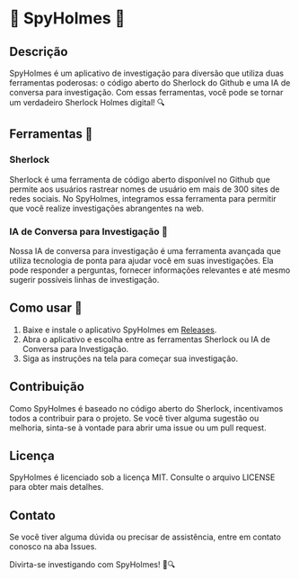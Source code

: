 # 🎩 SpyHolmes 🎩

## Descrição

SpyHolmes é um aplicativo de investigação para diversão que utiliza duas ferramentas poderosas: o código aberto do Sherlock do Github e uma IA de conversa para investigação. Com essas ferramentas, você pode se tornar um verdadeiro Sherlock Holmes digital! 🔍

## Ferramentas 🔧

### Sherlock

Sherlock é uma ferramenta de código aberto disponível no Github que permite aos usuários rastrear nomes de usuário em mais de 300 sites de redes sociais. No SpyHolmes, integramos essa ferramenta para permitir que você realize investigações abrangentes na web.

### IA de Conversa para Investigação 🧠

Nossa IA de conversa para investigação é uma ferramenta avançada que utiliza tecnologia de ponta para ajudar você em suas investigações. Ela pode responder a perguntas, fornecer informações relevantes e até mesmo sugerir possíveis linhas de investigação.

## Como usar 🔔

1. Baixe e instale o aplicativo SpyHolmes em [Releases](https://github.com/camerartsp/App-SpyHolmes-React/releases).
2. Abra o aplicativo e escolha entre as ferramentas Sherlock ou IA de Conversa para Investigação.
3. Siga as instruções na tela para começar sua investigação.

## Contribuição

Como SpyHolmes é baseado no código aberto do Sherlock, incentivamos todos a contribuir para o projeto. Se você tiver alguma sugestão ou melhoria, sinta-se à vontade para abrir uma issue ou um pull request.

## Licença

SpyHolmes é licenciado sob a licença MIT. Consulte o arquivo LICENSE para obter mais detalhes.

## Contato

Se você tiver alguma dúvida ou precisar de assistência, entre em contato conosco na aba Issues.

Divirta-se investigando com SpyHolmes! 🎩🔍
